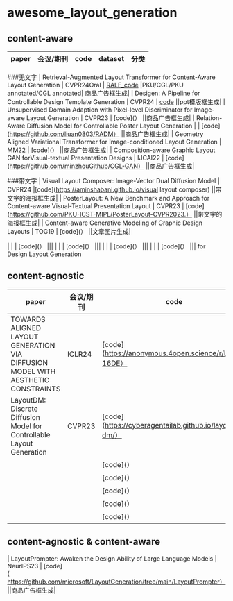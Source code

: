 # awesome_layout_generation
## content-aware
| paper | 会议/期刊 | code | dataset | 分类|
|---------|---------|---------|---------|---------|
###无文字
| Retrieval-Augmented Layout Transformer for Content-Aware Layout Generation | CVPR24Oral | [RALF_code](https://udonda.github.io/RALF/) |PKU/CGL/PKU annotated/CGL annotated| 商品广告框生成|
| Desigen: A Pipeline for Controllable Design Template Generation | CVPR24 | [code](https://whaohan.github.io/desigen)  ||ppt模版框生成|
| Unsupervised Domain Adaption with Pixel-level Discriminator for Image-aware Layout Generation | CVPR23 |  [code](） ||商品广告框生成|
| Relation-Aware Diffusion Model for Controllable Poster Layout Generation |  |  [code](https://github.com/liuan0803/RADM） ||商品广告框生成|
| Geometry Aligned Variational Transformer for Image-conditioned Layout Generation | MM22 |  [code](） ||商品广告框生成|
| Composition-aware Graphic Layout GAN forVisual-textual Presentation Designs | IJCAI22 |  [code](https://github.com/minzhouGithub/CGL-GAN） ||商品广告框生成|

###带文字
| Visual Layout Composer: Image-Vector Dual Diffusion Model | CVPR24 |[code](https://aminshabani.github.io/visual layout composer)  ||带文字的海报框生成|
| PosterLayout: A New Benchmark and Approach for Content-aware Visual-Textual Presentation Layout | CVPR23 |  [code](https://github.com/PKU-ICST-MIPL/PosterLayout-CVPR2023.） ||带文字的海报框生成|
| Content-aware Generative Modeling of Graphic Design Layouts | TOG19 |  [code](） ||文章图片生成|




|  |  |  [code](） |||
|  |  |  [code](） |||
|  |  |  [code](） |||
|  |  |  [code](） |||
for Design Layout Generation
## content-agnostic
| paper | 会议/期刊 | code | dataset | 分类|
|---------|---------|---------|---------|---------|
| TOWARDS ALIGNED LAYOUT GENERATION VIA DIFFUSION MODEL WITH AESTHETIC CONSTRAINTS | ICLR24 |  [code](https://anonymous.4open.science/r/LACE-16DE） ||海报框生成|
| LayoutDM: Discrete Diffusion Model for Controllable Layout Generation | CVPR23 |  [code](https://cyberagentailab.github.io/layout-dm/） ||海报框生成|
|  |  |  [code](） |||
|  |  |  [code](） |||
|  |  |  [code](） |||
|  |  |  [code](） |||
|  |  |  [code](） |||

## content-agnostic & content-aware 
| LayoutPrompter: Awaken the Design Ability of Large Language Models | NeurIPS23 |  [code](https://github.com/microsoft/LayoutGeneration/tree/main/LayoutPrompter） ||商品广告框生成|
